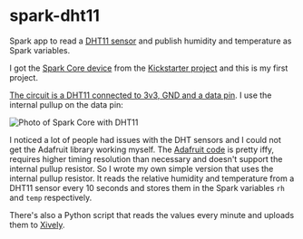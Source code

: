 spark-dht11
===========

Spark app to read a [DHT11
sensor](http://www.adafruit.com/products/386) and publish humidity and
temperature as Spark variables.

I got the [Spark Core device](https://www.spark.io/) from the
[Kickstarter project](https://www.kickstarter.com/projects/sparkdevices/spark-core-wi-fi-for-everything-arduino-compatible)
and this is my first project.

[The circuit is a DHT11 connected to 3v3, GND and a data
pin](https://raw.github.com/rigtorp/spark-dht11/master/hardware.jpg). I
use the internal pullup on the data pin:

![Photo of Spark Core with DHT11](https://github.com/rigtorp/spark-dht11/blob/master/hardware.jpg)

I noticed a lot of people had issues with the DHT sensors and I could
not get the Adafruit library working myself. The [Adafruit
code](https://github.com/adafruit/DHT-sensor-library) is pretty iffy,
requires higher timing resolution than necessary and doesn't support
the internal pullup resistor. So I wrote my own simple version that
uses the internal pullup resistor. It reads the relative humidity and
temperature from a DHT11 sensor every 10 seconds and stores them in
the Spark variables `rh` and `temp` respectively.

There's also a Python script that reads the values every minute and
uploads them to [Xively](https://xively.com/).



